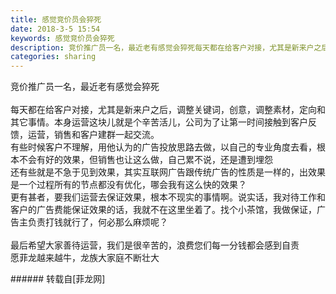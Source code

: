 ```yaml
---
title: 感觉竞价员会猝死
date: 2018-3-5 15:54
keywords: 感觉竞价员会猝死
description: 竞价推广员一名，最近老有感觉会猝死每天都在给客户对接，尤其是新来户之后，调整关键词，创意，调整素材，定向和其它事情。本身运营这块儿就是个辛苦活儿，公司为了让第一时间接触到客户反馈，运营，销售和客户建群一起交流。有些时候客户不理解，用他认为的广告投放思路去做，以自己的专业角度去看，根本不会有好的效果，但销售也让这么做，自己累不说，还是遭到埋怨还有些就是不急于见到效果，其实互联网广告跟传统广告的性质是一样的，出效果是一个过程所有的节点都没有优化，哪会我有这么快的效果？更有甚者，要我们运营去保证效果，根本不现实的事情啊。说实话，我对待工作和客户的广告费能保证效果的话，我就不在这里坐着了。找个小茶馆，我做保证，广告主负责打钱就行了，何必那么麻烦呢？最后希望大家善待运营，我们是很辛苦的，浪费您们每一分钱都会感到自责  愿菲龙越来越牛，龙族大家庭不断壮大
categories: sharing
---
```

<td class="t_f" id="postmessage_1169850">

竞价推广员一名，最近老有感觉会猝死<br/>
<br/>
每天都在给客户对接，尤其是新来户之后，调整关键词，创意，调整素材，定向和其它事情。本身运营这块儿就是个辛苦活儿，公司为了让第一时间接触到客户反馈，运营，销售和客户建群一起交流。<br/>
有些时候客户不理解，用他认为的广告投放思路去做，以自己的专业角度去看，根本不会有好的效果，但销售也让这么做，自己累不说，还是遭到埋怨<br/>
还有些就是不急于见到效果，其实互联网广告跟传统广告的性质是一样的，出效果是一个过程所有的节点都没有优化，哪会我有这么快的效果？<br/>
更有甚者，要我们运营去保证效果，根本不现实的事情啊。说实话，我对待工作和客户的广告费能保证效果的话，我就不在这里坐着了。找个小茶馆，我做保证，广告主负责打钱就行了，何必那么麻烦呢？<br/>
<br/>
最后希望大家善待运营，我们是很辛苦的，浪费您们每一分钱都会感到自责  <br/>
愿菲龙越来越牛，龙族大家庭不断壮大<br/>
</td>
###### 转载自[菲龙网]